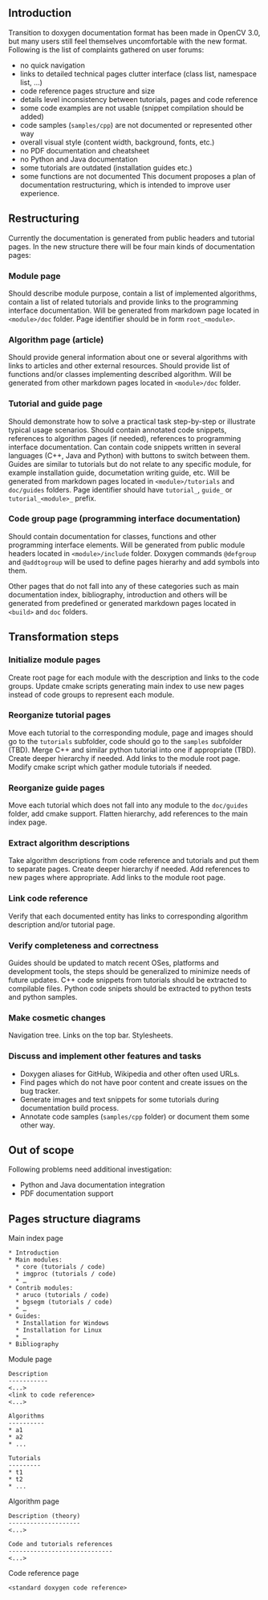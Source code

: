 ## Introduction

Transition to doxygen documentation format has been made in OpenCV 3.0, but many users still feel themselves uncomfortable with the new format. Following is the list of complaints gathered on user forums:
* no quick navigation
* links to detailed technical pages clutter interface (class list, namespace list, ...)
* code reference pages structure and size
* details level inconsistency between tutorials, pages and code reference
* some code examples are not usable (snippet compilation should be added)
* code samples (`samples/cpp`) are not documented or represented other way
* overall visual style (content width, background, fonts, etc.)
* no PDF documentation and cheatsheet
* no Python and Java documentation
* some tutorials are outdated (installation guides etc.)
* some functions are not documented
This document proposes a plan of documentation restructuring, which is intended to improve user experience.

## Restructuring

Currently the documentation is generated from public headers and tutorial pages. In the new structure there will be four main kinds of documentation pages:

### Module page
Should describe module purpose, contain a list of implemented algorithms, contain a list of related tutorials and provide links to the programming interface documentation.
Will be generated from markdown page located in `<module>/doc` folder. Page identifier should be in form `root_<module>`.

### Algorithm page (article)
Should provide general information about one or several algorithms with links to articles and other external resources. Should provide list of functions and/or classes implementing described algorithm.
Will be generated from other markdown pages located in `<module>/doc` folder.

### Tutorial and guide page
Should demonstrate how to solve a practical task step-by-step or illustrate typical usage scenarios. Should contain annotated code snippets, references to algorithm pages (if needed), references to programming interface documentation. Can contain code snippets written in several languages (C++, Java and Python) with buttons to switch between them. Guides are similar to tutorials but do not relate to any specific module, for example installation guide, documetation writing guide, etc.
Will be generated from markdown pages located in `<module>/tutorials` and `doc/guides` folders. Page identifier should have `tutorial_`, `guide_` or `tutorial_<module>_` prefix.

### Code group page (programming interface documentation)
Should contain documentation for classes, functions and other programming interface elements.
Will be generated from public module headers located in `<module>/include` folder. Doxygen commands `@defgroup` and `@addtogroup` will be used to define pages hierarhy and add symbols into them.

Other pages that do not fall into any of these categories such as main documentation index, bibliography, introduction and others will be generated from predefined or generated markdown pages located in `<build>` and `doc` folders.

## Transformation steps

### Initialize module pages
Create root page for each module with the description and links to the code groups. Update cmake scripts generating main index to use new pages instead of code groups to represent each module.

### Reorganize tutorial pages
Move each tutorial to the corresponding module, page and images should go to the `tutorials` subfolder, code should go to the `samples` subfolder (TBD). Merge C++ and similar python tutorial into one if appropriate (TBD). Create deeper hierarchy if needed. Add links to the module root page. Modify cmake script which gather module tutorials if needed.

### Reorganize guide pages
Move each tutorial which does not fall into any module to the `doc/guides` folder, add cmake support. Flatten hierarchy, add references to the main index page.

### Extract algorithm descriptions
Take algorithm descriptions from code reference and tutorials and put them to separate pages. Create deeper hierarchy if needed. Add references to new pages where appropriate. Add links to the module root page.

### Link code reference
Verify that each documented entity has links to corresponding algorithm description and/or tutorial page.

### Verify completeness and correctness
Guides should be updated to match recent OSes, platforms and development tools, the steps should be generalized to minimize needs of future updates. C++ code snippets from tutorials should be extracted to compilable files. Python code snipets should be extracted to python tests and python samples.

### Make cosmetic changes
Navigation tree. Links on the top bar. Stylesheets.

### Discuss and implement other features and tasks
* Doxygen aliases for GitHub, Wikipedia and other often used URLs.
* Find pages which do not have poor content and create issues on the bug tracker.
* Generate images and text snippets for some tutorials during documentation build process.
* Annotate code samples (`samples/cpp` folder) or document them some other way.

## Out of scope

Following problems need additional investigation:
* Python and Java documentation integration
* PDF documentation support

## Pages structure diagrams

Main index page
```
* Introduction
* Main modules:
  * core (tutorials / code)
  * imgproc (tutorials / code)
  * …
* Contrib modules:
  * aruco (tutorials / code)
  * bgsegm (tutorials / code)
  * …
* Guides:
  * Installation for Windows
  * Installation for Linux
  * …
* Bibliography
```


Module page
```
Description
-----------
<...>
<link to code reference>
<...>

Algorithms
----------
* a1
* a2
* ...

Tutorials
---------
* t1
* t2
* ...
```

Algorithm page
```
Description (theory)
--------------------
<...>

Code and tutorials references
-----------------------------
<...>
```

Code reference page
```
<standard doxygen code reference>
```
